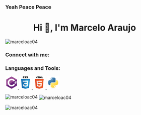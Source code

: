 ### Yeah Peace Peace 

<h1 align="center">Hi 👋, I'm Marcelo Araujo</h1>
<p align="left"> <img src="https://komarev.com/ghpvc/?username=marceloac04&label=Profile%20views&color=0e75b6&style=flat" alt="marceloac04" /> </p>

<h3 align="left">Connect with me:</h3>
<p align="left">
</p>

<h3 align="left">Languages and Tools:</h3>
<p align="left"> <a href="https://www.w3schools.com/cs/" target="_blank" rel="noreferrer"> <img src="https://raw.githubusercontent.com/devicons/devicon/master/icons/csharp/csharp-original.svg" alt="csharp" width="40" height="40"/> </a> <a href="https://www.w3schools.com/css/" target="_blank" rel="noreferrer"> <img src="https://raw.githubusercontent.com/devicons/devicon/master/icons/css3/css3-original-wordmark.svg" alt="css3" width="40" height="40"/> </a> <a href="https://www.w3.org/html/" target="_blank" rel="noreferrer"> <img src="https://raw.githubusercontent.com/devicons/devicon/master/icons/html5/html5-original-wordmark.svg" alt="html5" width="40" height="40"/> </a> <a href="https://www.python.org" target="_blank" rel="noreferrer"> <img src="https://raw.githubusercontent.com/devicons/devicon/master/icons/python/python-original.svg" alt="python" width="40" height="40"/> </a> </p>

<p><img align="left" src="https://github-readme-stats.vercel.app/api/top-langs?username=marceloac04&show_icons=true&locale=en&layout=compact" alt="marceloac04" /></p>

<p>&nbsp;<img align="center" src="https://github-readme-stats.vercel.app/api?username=marceloac04&show_icons=true&locale=en" alt="marceloac04" /></p>

<p><img align="center" src="https://github-readme-streak-stats.herokuapp.com/?user=marceloac04&" alt="marceloac04" /></p>

